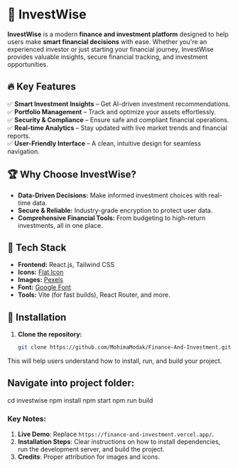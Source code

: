 # 🚀 InvestWise  

**InvestWise** is a modern **finance and investment platform** designed to help users make **smart financial decisions** with ease. Whether you're an experienced investor or just starting your financial journey, InvestWise provides valuable insights, secure financial tracking, and investment opportunities.  

## 🔥 Key Features  
✅ **Smart Investment Insights** – Get AI-driven investment recommendations.  
✅ **Portfolio Management** – Track and optimize your assets effortlessly.  
✅ **Security & Compliance** – Ensure safe and compliant financial operations.  
✅ **Real-time Analytics** – Stay updated with live market trends and financial reports.  
✅ **User-Friendly Interface** – A clean, intuitive design for seamless navigation.  

## 🏆 Why Choose InvestWise?  
- **Data-Driven Decisions:** Make informed investment choices with real-time data.  
- **Secure & Reliable:** Industry-grade encryption to protect user data.  
- **Comprehensive Financial Tools:** From budgeting to high-return investments, all in one place.  

## 📌 Tech Stack  
- **Frontend:** React.js, Tailwind CSS  
- **Icons:** [Flat Icon](https://www.flaticon.com)  
- **Images:** [Pexels](https://www.pexels.com/)
- **Font:** [Google Font](https://fonts.google.com/)
- **Tools:** Vite (for fast builds), React Router, and more.  

## 🚀 Installation  

1. **Clone the repository:**  
   ```bash
   git clone https://github.com/MohimaModak/Finance-And-Investment.git

This will help users understand how to install, run, and build your project.

 ## **Navigate into project folder**:
cd investwise
npm install
npm start
npm run build
 
### **Key Notes:**
1. **Live Demo**: Replace `https://finance-and-investment.vercel.app/`.
2. **Installation Steps**: Clear instructions on how to install dependencies, run the development server, and build the project.
3. **Credits**: Proper attribution for images and icons.



